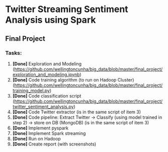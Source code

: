 # Twitter Streaming Sentiment Analysis using Spark

## Final Project

### Tasks:

1. **[Done]** Exploration and Modeling (https://github.com/wellingtoncunha/big_data/blob/master/final_project/exploration_and_modeling.ipynb)
2. **[Done]** Code training algorithm (to run on Hadoop Cluster) (https://github.com/wellingtoncunha/big_data/blob/master/final_project/training_model.py)
3. **[Done]** Code classification script (https://github.com/wellingtoncunha/big_data/blob/master/final_project/twitter_sentiment_analysis.py)
4. **[Done]** Code Twitter extractor (is in the same script of item 3)
5. **[Done]** Code pipeline: Extract Twitter -> Classify (using model trained in step 2) -> store on DB (MongoDB) (is in the same script of item 3)
6. **[Done]** Implement pyspark
7. **[Done]** Implement Spark streaming
8. **[Done]** Run on Hadoop
9. **[Done]** Create report (with screenshots)
